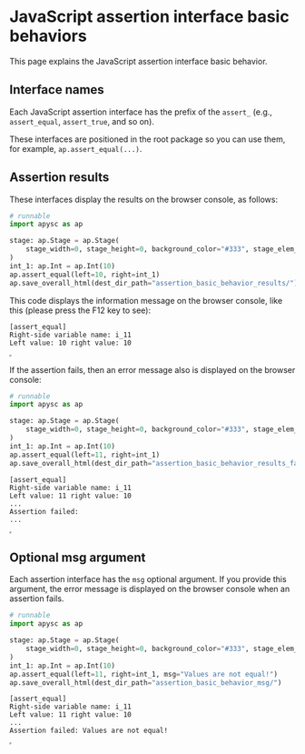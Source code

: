 # JavaScript assertion interface basic behaviors

This page explains the JavaScript assertion interface basic behavior.

## Interface names

Each JavaScript assertion interface has the prefix of the `assert_` (e.g., `assert_equal`, `assert_true`, and so on).

These interfaces are positioned in the root package so you can use them, for example, `ap.assert_equal(...)`.

## Assertion results

These interfaces display the results on the browser console, as follows:

```py
# runnable
import apysc as ap

stage: ap.Stage = ap.Stage(
    stage_width=0, stage_height=0, background_color="#333", stage_elem_id="stage"
)
int_1: ap.Int = ap.Int(10)
ap.assert_equal(left=10, right=int_1)
ap.save_overall_html(dest_dir_path="assertion_basic_behavior_results/")
```

This code displays the information message on the browser console, like this (please press the F12 key to see):

```
[assert_equal]
Right-side variable name: i_11
Left value: 10 right value: 10
```

<iframe src="static/assertion_basic_behavior_results/index.html" width="0" height="0"></iframe>

If the assertion fails, then an error message also is displayed on the browser console:

```py
# runnable
import apysc as ap

stage: ap.Stage = ap.Stage(
    stage_width=0, stage_height=0, background_color="#333", stage_elem_id="stage"
)
int_1: ap.Int = ap.Int(10)
ap.assert_equal(left=11, right=int_1)
ap.save_overall_html(dest_dir_path="assertion_basic_behavior_results_failed/")
```

```
[assert_equal]
Right-side variable name: i_11
Left value: 11 right value: 10
...
Assertion failed:
...
```

<iframe src="static/assertion_basic_behavior_results_failed/index.html" width="0" height="0"></iframe>

## Optional msg argument

Each assertion interface has the `msg` optional argument. If you provide this argument, the error message is displayed on the browser console when an assertion fails.

```py
# runnable
import apysc as ap

stage: ap.Stage = ap.Stage(
    stage_width=0, stage_height=0, background_color="#333", stage_elem_id="stage"
)
int_1: ap.Int = ap.Int(10)
ap.assert_equal(left=11, right=int_1, msg="Values are not equal!")
ap.save_overall_html(dest_dir_path="assertion_basic_behavior_msg/")
```

```
[assert_equal]
Right-side variable name: i_11
Left value: 11 right value: 10
...
Assertion failed: Values are not equal!
```

<iframe src="static/assertion_basic_behavior_msg/index.html" width="0" height="0"></iframe>
